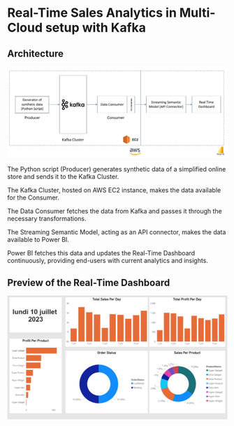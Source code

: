 # Real-Time Sales Analytics in Multi-Cloud setup with Kafka


## Architecture 

<p align="center">
  <img src="https://github.com/saadelmoutaouakil/Real-Time-Sales-Analytics/blob/main/Architecture.png" />
</p>


The Python script (Producer) generates synthetic data of a simplified online store and sends it to the Kafka Cluster.

The Kafka Cluster, hosted on AWS EC2 instance, makes the data available for the Consumer.

The Data Consumer fetches the data from Kafka and passes it through the necessary transformations.

The Streaming Semantic Model, acting as an API connector, makes the data available to Power BI.

Power BI fetches this data and updates the Real-Time Dashboard continuously, providing end-users with current analytics and insights.



## Preview of the Real-Time Dashboard

<p align="center">
  <img src="https://github.com/saadelmoutaouakil/Real-Time-Sales-Analytics/blob/main/Real-Time%20Dashboard%20Preview%20Looped.gif" />
</p>

